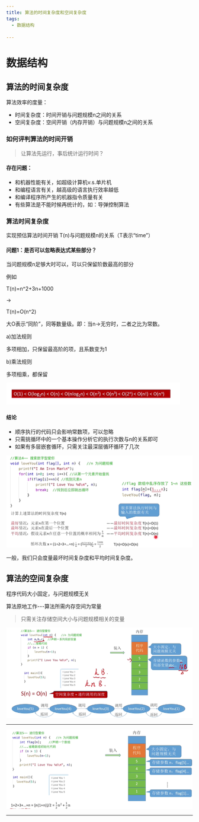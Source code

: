 ```yaml
---
title: 算法的时间复杂度和空间复杂度
tags:
  - 数据结构

---
```


# 数据结构

## 算法的时间复杂度

算法效率的度量：
- 时间复杂度：时间开销与问题规模n之间的关系
- 空间复杂度：空间开销（内存开销）与问题规模n之间的关系
### 如何评判算法的时间开销
> 让算法先运行，事后统计运行时间？

#### 存在问题：
- 和机器性能有关，如超级计算机v.s.单片机
- 和编程语言有关，越高级的语言执行效率越低
- 和编译程序所产生的机器指令质量有关
- 有些算法是不能时候再统计的，如：导弹控制算法

### 算法时间复杂度
实现预估算法时间开销 T(n)与问题规模n的关系（T表示“time”）

#### 问题1：是否可以忽略表达式某些部分？
当问题规模n足够大时可以，可以只保留阶数最高的部分

例如

T(n)=n^2+3n+1000

→

T(n)=O(n^2)

大O表示“同阶”，同等数量级。即：当n→无穷时，二者之比为常数。

a)加法规则

多项相加，只保留最高阶的项，且系数变为1

b)乘法规则

多项相乘，都保留

<img src="/assets/image/2020-07-28-0.jpg" style="zoom: 80%;" />

#### 结论
- 顺序执行的代码只会影响常数项，可以忽略
- 只需挑循环中的一个基本操作分析它的执行次数与n的关系即可
- 如果有多层嵌套循环，只需关注最深层循环循环了几次

 <img src="/assets/image/2020-07-28-1.jpg" style="zoom: 80%;" />

一般，我们只会度量最坏时间复杂度和平均时间复杂度。



##  算法的空间复杂度

程序代码大小固定，与问题规模无关

算法原地工作---算法所需内存空间为常量

>  只需关注存储空间大小与问题规模相关的变量

<img src="/assets/image/2020-07-28-2.jpg" style="zoom: 80%;" />



------

<img src="/assets/image/2020-07-28-3.jpg" style="zoom: 80%;" />

------














































































